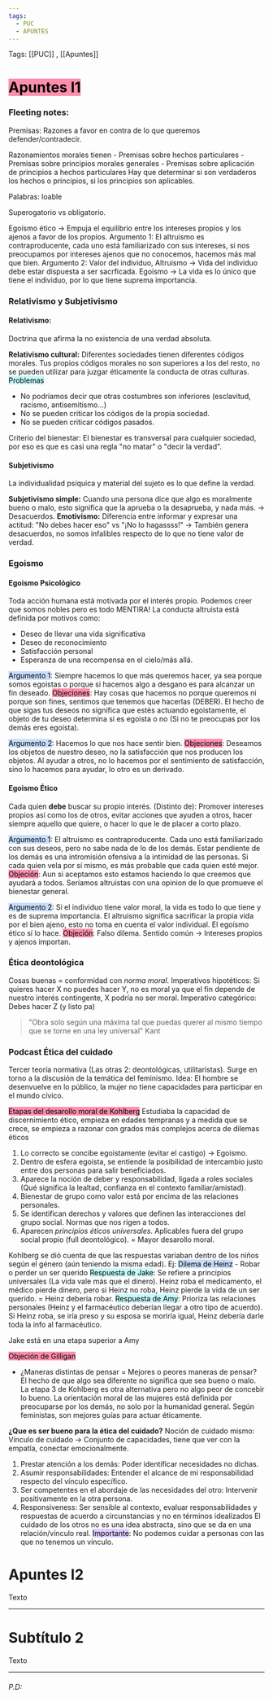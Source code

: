 ```yaml
---
tags:
  - PUC
  - APUNTES
---
```

Tags: [[PUC]] , [[Apuntes]]
# <mark style="background: #FF5582A6;">Apuntes I1</mark>

### Fleeting notes:
Premisas: Razones a favor  en contra de lo que queremos defender/contradecir.

Razonamientos morales tienen
	- Premisas sobre hechos particulares
	- Premisas sobre principios morales generales
	- Premisas sobre aplicación de principios a hechos particulares
Hay que determinar si son verdaderos los hechos o principios, si los principios son aplicables.

Palabras: loable

Superogatorio vs obligatorio.

Egoísmo ético -> Empuja el equilibrio entre los intereses propios y los ajenos a favor de los propios.
Argumento 1: El altruismo es contraproducente, cada uno está familiarizado con sus intereses, si nos preocupamos por intereses ajenos que no conocemos, hacemos más mal que bien.
Argumento 2: Valor del individuo, Altruismo -> Vida del individuo debe estar dispuesta a ser sacrficada. Egoismo -> La vida es lo único que tiene el individuo, por lo que tiene suprema importancia.

### Relativismo y Subjetivismo

#### Relativismo: 
Doctrina que afirma la no existencia de una verdad absoluta.

**Relativismo cultural:** Diferentes sociedades tienen diferentes códigos morales. Tus propios códigos morales no son superiores a los del resto, no se pueden utilizar para juzgar éticamente la conducta de otras culturas.
<mark style="background: #ABF7F7A6;">Problemas</mark>
- No podríamos decir que otras costumbres son inferiores (esclavitud, racismo, antisemitismo...)
- No se pueden criticar los códigos de la propia sociedad.
- No se pueden criticar códigos pasados.

Criterio del bienestar: El bienestar es transversal para cualquier sociedad, por eso es que es casi una regla "no matar" o "decir la verdad".

#### Subjetivismo 
La individualidad psíquica y material del sujeto es lo que define la verdad.

**Subjetivismo simple:** Cuando una persona dice que algo es moralmente bueno o malo, esto significa que la aprueba o la desaprueba, y nada más. -> Desacuerdos.
**Emotivismo:** Diferencia entre informar y expresar una actitud: "No debes hacer eso" vs "¡No lo hagassss!" -> También genera desacuerdos, no somos infalibles respecto de lo que no tiene valor de verdad.

### Egoismo 

#### Egoismo Psicológico
Toda acción humana está motivada por el interés propio. Podemos creer que somos nobles pero es todo MENTIRA! La conducta altruista está definida por motivos como:

- Deseo de llevar una vida significativa
- Deseo de reconocimiento
- Satisfacción personal
- Esperanza de una recompensa en el cielo/más allá.

<mark style="background: #ADCCFFA6;">Argumento 1</mark>: Siempre hacemos lo que más queremos hacer, ya sea porque somos egoistas o porque si hacemos algo a desgano es para alcanzar un fin deseado.
<mark style="background: #FF5582A6;">Objeciones</mark>: Hay cosas que hacemos no porque queremos ni porque son fines, sentimos que tenemos que hacerlas (DEBER). El hecho de que sigas tus deseos no significa que estés actuando egoistamente, el objeto de tu deseo determina si es egoista o no (Si no te preocupas por los demás eres egoista).

<mark style="background: #ADCCFFA6;">Argumento 2</mark>: Hacemos lo que nos hace sentir bien.
<mark style="background: #FF5582A6;">Objeciones</mark>: Deseamos los objetos de nuestro deseo, no la satisfacción que nos producen los objetos. Al ayudar a otros, no lo hacemos por el sentimiento de satisfacción, sino lo hacemos para ayudar, lo otro es un derivado.

#### Egoismo Ético
Cada quien **debe** buscar su propio interés. (Distinto de): Promover intereses propios así como los de otros, evitar acciones que ayuden a otros, hacer siempre aquello que quiere, o hacer lo que le de placer a corto plazo.

<mark style="background: #ADCCFFA6;">Argumento 1</mark>: El altruismo es contraproducente. Cada uno está familiarizado con sus deseos, pero no sabe nada de lo de los demás. Estar pendiente de los demás es una intromisión ofensiva a la intimidad de las personas. Si cada quien vela por sí mismo, es más probable que cada quien esté mejor.
<mark style="background: #FF5582A6;">Objeción</mark>: Aun si aceptamos esto estamos haciendo lo que creemos que ayudará a todos. Seríamos altruistas con una opinion de lo que promueve el bienestar general.

<mark style="background: #ADCCFFA6;">Argumento 2</mark>: Si el individuo tiene valor moral, la vida es todo lo que tiene y es de suprema importancia. El altruismo significa sacrificar la propia vida por el bien ajeno, esto no toma en cuenta el valor individual. El egoísmo ético sí lo hace.
<mark style="background: #FF5582A6;">Objeción</mark>: Falso dilema. Sentido común -> Intereses propios y ajenos importan.

### Ética deontológica

Cosas buenas = conformidad con *norma moral*. 
Imperativos hipotéticos: Si quieres hacer X no puedes hacer Y, no es moral ya que el fin depende de nuestro interés contingente, X podría no ser moral.
Imperativo categórico: Debes hacer Z (y listo pa)

> "Obra solo según una máxima tal que puedas querer al mismo tiempo que se torne en una ley universal"
>Kant

### Podcast Ética del cuidado

Tercer teoría normativa (Las otras 2: deontológicas, utilitaristas). Surge en torno a la discusión de la temática del feminismo. Idea: El hombre se desenvuelve en lo público, la mujer no tiene capacidades para participar en el mundo cívico.

<mark style="background: #FF5582A6;">Etapas del desarollo moral de Kohlberg</mark>
Estudiaba la capacidad de discernimiento ético, empieza en edades tempranas y a medida que se crece, se empieza a razonar con grados más complejos acerca de dilemas éticos
1. Lo correcto se concibe egoistamente (evitar el castigo) -> Egoismo.
2. Dentro de esfera egoista, se entiende la posibilidad de intercambio justo entre dos personas para salir beneficiados.
3. Aparece la noción de deber y responsabilidad, ligada a roles sociales (Qué significa la lealtad, confianza en el contexto familiar/amistad).
4. Bienestar de grupo como valor está por encima de las relaciones personales.
5. Se identifican derechos y valores que definen las interacciones del grupo social. Normas que nos rigen a todos.
6. Aparecen *principios éticos universales*. Aplicables fuera del grupo social propio (full deontológico). = Mayor desarollo moral.

Kohlberg se dió cuenta de que las respuestas variaban dentro de los niños según el género (aún teniendo la misma edad).
	Ej: <mark style="background: #ADCCFFA6;">Dilema de Heinz</mark> - Robar o perder un ser querido
	<mark style="background: #ABF7F7A6;">Respuesta de Jake</mark>: Se refiere a principios universales (La vida vale más que el dinero). Heinz roba el medicamento, el médico pierde dinero, pero si Heinz no roba, Heinz pierde la vida de un ser querido. = Heinz debería robar.
	<mark style="background: #ABF7F7A6;">Respuesta de Amy</mark>: Prioriza las relaciones personales (Heinz y el farmacéutico deberían llegar a otro tipo de acuerdo). Si Heinz roba, se iría preso y su esposa se moriría igual, Heinz debería darle toda la info al farmacéutico.

Jake está en una etapa superior a Amy

<mark style="background: #FF5582A6;">Objeción de Gilligan</mark>
- ¿Maneras distintas de pensar = Mejores o peores maneras de pensar?
El hecho de que algo sea diferente no significa que sea bueno o malo. La etapa 3 de Kohlberg es otra alternativa pero no algo peor de concebir lo bueno. La orientación moral de las mujeres está definida por preocuparse por los demás, no solo por la humanidad general. Según feministas, son mejores guías para actuar éticamente.

**¿Que es ser bueno para la ética del cuidado?**
Noción de cuidado mismo: Vínculo de cuidado -> Conjunto de capacidades, tiene que ver con la empatía, conectar emocionalmente.
1. Prestar atención a los demás: Poder identificar necesidades no dichas. 
2. Asumir responsabilidades: Entender el alcance de mi responsabilidad respecto del vínculo específico.
3. Ser competentes en el abordaje de las necesidades del otro: Intervenir positivamente en la otra persona.
4. Responsiveness:  Ser sensible al contexto, evaluar responsabilidades y respuestas de acuerdo a circunstancias y no en términos idealizados
El cuidado de los otros no es una idea abstracta, sino que se da en una relación/vínculo real. <mark style="background: #D2B3FFA6;">Importante</mark>: No podemos cuidar a personas con las que no tenemos un vínculo.
# Apuntes I2

Texto

---

# Subtítulo 2

Texto

---
###### P.D:



